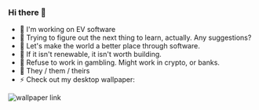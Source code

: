### Hi there 👋

- 🔭 I'm working on EV software
- 🌱 Trying to figure out the next thing to learn, actually. Any suggestions?
- 👯 Let's make the world a better place through software.
- 🌻 If it isn't renewable, it isn't worth building.
- 🌼 Refuse to work in gambling. Might work in crypto, or banks.
- 🦄 They / them / theirs
- ⚡ Check out my desktop wallpaper:

![wallpaper link](https://user-images.githubusercontent.com/6896115/171088438-be715abb-3292-4189-80ba-4beba0583e98.jpg)


